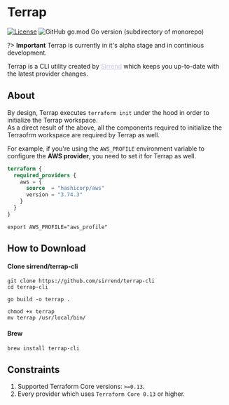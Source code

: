 # Terrap 
[![License](https://img.shields.io/badge/License-Apache_2.0-blue.svg)](https://opensource.org/licenses/Apache-2.0)  ![GitHub go.mod Go version (subdirectory of monorepo)](https://img.shields.io/github/go-mod/go-version/sirrend/terrap-cli?filename=go.mod)

?> **Important** Terrap is currently in it's alpha stage and in continious development.

Terrap is a CLI utility created by <a href=https://sirrend.com style="color: #CBC4EA">Sirrend</a> which keeps you up-to-date with the latest provider changes.

## About
By design, Terrap executes `terraform init` under the hood in order to initialize the Terrap workspace.</br>
As a direct result of the above, all the components required to initialize the Terraofrm workspace are required by Terrap as well.

For example, if you're using the `AWS_PROFILE` environment variable to configure the **AWS provider**, you need to set it for Terrap as well.

```terraform
terraform {
  required_providers {
    aws = {
      source  = "hashicorp/aws"
      version = "3.74.3"
    }
  }
}
```

```shell
export AWS_PROFILE="aws_profile"
```

## How to Download
#### Clone sirrend/terrap-cli
```shell
git clone https://github.com/sirrend/terrap-cli
cd terrap-cli

go build -o terrap .

chmod +x terrap
mv terrap /usr/local/bin/
```

#### Brew
```shell
brew install terrap-cli
```

## Constraints
1. Supported Terraform Core versions: `>=0.13`.
2. Every provider which uses `Terraform Core 0.13` or higher.